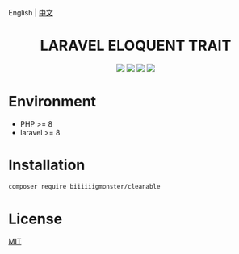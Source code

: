 English | [中文](./README-CN.md)

<div align="center">

# LARAVEL ELOQUENT TRAIT

<p>
    <a href="https://github.com/biiiiiigmonster/cleanable/blob/master/LICENSE"><img src="https://img.shields.io/badge/license-MIT-7389D8.svg?style=flat" ></a>
    <a href="https://github.com/biiiiiigmonster/cleanable/releases" ><img src="https://img.shields.io/github/release/biiiiiigmonster/cleanable.svg?color=4099DE" /></a> 
    <a href="https://packagist.org/packages/biiiiiigmonster/cleanable"><img src="https://img.shields.io/packagist/dt/biiiiiigmonster/cleanable.svg?color=" /></a> 
    <a><img src="https://img.shields.io/badge/php-8.0+-59a9f8.svg?style=flat" /></a> 
</p>

</div>



# Environment

- PHP >= 8
- laravel >= 8


# Installation

```bash
composer require biiiiiigmonster/cleanable
```

# License
[MIT](./LICENSE)
